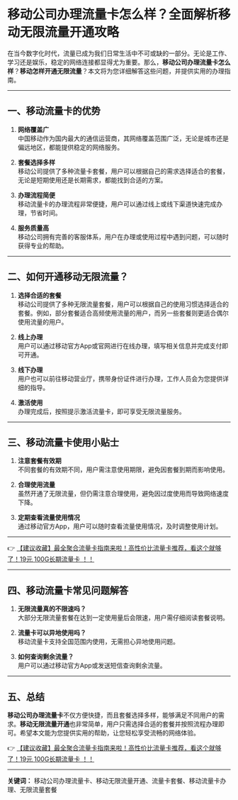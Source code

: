 # 移动公司办理流量卡怎么样？全面解析移动无限流量开通攻略

在当今数字化时代，流量已成为我们日常生活中不可或缺的一部分。无论是工作、学习还是娱乐，稳定的网络连接都显得尤为重要。那么，**移动公司办理流量卡怎么样**？**移动怎样开通无限流量**？本文将为您详细解答这些问题，并提供实用的办理指南。

---

## 一、移动流量卡的优势

1. **网络覆盖广**  
   中国移动作为国内最大的通信运营商，其网络覆盖范围广泛，无论是城市还是偏远地区，都能提供稳定的网络服务。

2. **套餐选择多样**  
   移动公司提供了多种流量卡套餐，用户可以根据自己的需求选择适合的套餐，无论是短期使用还是长期需求，都能找到合适的方案。

3. **办理流程简便**  
   移动流量卡的办理流程非常便捷，用户可以通过线上或线下渠道快速完成办理，节省时间。

4. **服务质量高**  
   移动公司拥有完善的客服体系，用户在办理或使用过程中遇到问题，可以随时获得专业的帮助。

---

## 二、如何开通移动无限流量？

1. **选择合适的套餐**  
   移动公司提供了多种无限流量套餐，用户可以根据自己的使用习惯选择适合的套餐。例如，部分套餐适合高频使用流量的用户，而另一些套餐则更适合偶尔使用流量的用户。

2. **线上办理**  
   用户可以通过移动官方App或官网进行在线办理，填写相关信息并完成支付即可开通。

3. **线下办理**  
   用户也可以前往移动营业厅，携带身份证件进行办理，工作人员会为您提供详细的指导。

4. **激活使用**  
   办理完成后，按照提示激活流量卡，即可享受无限流量服务。

---

## 三、移动流量卡使用小贴士

1. **注意套餐有效期**  
   不同套餐的有效期不同，用户需注意使用期限，避免因套餐到期而影响使用。

2. **合理使用流量**  
   虽然开通了无限流量，但仍需注意合理使用，避免因过度使用而导致网络速度下降。

3. **定期查看流量使用情况**  
   通过移动官方App，用户可以随时查看流量使用情况，及时调整使用计划。

---

👉 [【建议收藏】最全聚合流量卡指南来啦！高性价比流量卡推荐，看这个就够了！19元 100G长期流量卡 ！！](https://bit.ly/Liuliangka)

---

## 四、移动流量卡常见问题解答

1. **无限流量真的不限速吗？**  
   大部分无限流量套餐在达到一定使用量后会限速，用户需仔细阅读套餐说明。

2. **流量卡可以异地使用吗？**  
   移动流量卡支持全国范围内使用，无需担心异地使用问题。

3. **如何查询剩余流量？**  
   用户可以通过移动官方App或发送短信查询剩余流量。

---

## 五、总结

**移动公司办理流量卡**不仅方便快捷，而且套餐选择多样，能够满足不同用户的需求。**移动无限流量开通**也非常简单，用户只需选择合适的套餐并按照流程办理即可。希望本文能为您提供实用的帮助，让您轻松享受流畅的网络体验。

👉 [【建议收藏】最全聚合流量卡指南来啦！高性价比流量卡推荐，看这个就够了！19元 100G长期流量卡 ！！](https://bit.ly/Liuliangka)

---

**关键词：** 移动公司办理流量卡、移动无限流量开通、流量卡套餐、移动流量卡办理、无限流量套餐